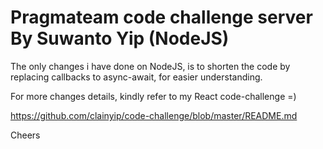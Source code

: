 # Pragmateam code challenge server By Suwanto Yip (NodeJS)

The only changes i have done on NodeJS, is to shorten the code by replacing callbacks to async-await, for easier understanding.

For more changes details, kindly refer to my React code-challenge =)

https://github.com/clainyip/code-challenge/blob/master/README.md

Cheers

